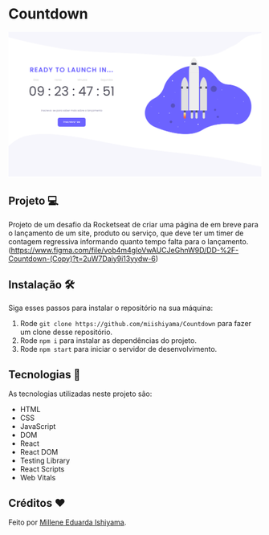 # Countdown
![preview](./preview/Countdown.png)

## Projeto 💻
Projeto de um desafio da Rocketseat de criar uma página de em breve para o lançamento de um site, produto ou serviço, que deve ter um timer de contagem regressiva informando quanto tempo falta para o lançamento. <br>
(https://www.figma.com/file/vob4m4gIoVwAUCJeGhnW9D/DD-%2F-Countdown-(Copy)?t=2uW7Daiy9i13yydw-6)

## Instalação 🛠
Siga esses passos para instalar o repositório na sua máquina:
1. Rode `git clone https://github.com/miishiyama/Countdown` para fazer um clone desse repositório.
2. Rode `npm i` para instalar as dependências do projeto.
3. Rode `npm start` para iniciar o servidor de desenvolvimento.

## Tecnologias 🚀
As tecnologias utilizadas neste projeto são:
- HTML
- CSS
- JavaScript
- DOM
- React
- React DOM
- Testing Library
- React Scripts
- Web Vitals

## Créditos ❤️
Feito por [Millene Eduarda Ishiyama](https://github.com/miishiyama/).
